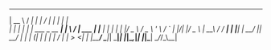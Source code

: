   _____        __               _ __  __        _        _   
 |  __ \      / _|             | |  \/  |      | |      | |  
 | |  | | ___| |_ ___ _ __   __| | \  / | ___  | |___  _| |_ 
 | |  | |/ _ \  _/ _ \ '_ \ / _` | |\/| |/ _ \ | __\ \/ / __|
 | |__| |  __/ ||  __/ | | | (_| | |  | |  __/ | |_ >  <| |_ 
 |_____/ \___|_| \___|_| |_|\__,_|_|  |_|\___|  \__/_/\_\\__|
                                                             
                                                             

